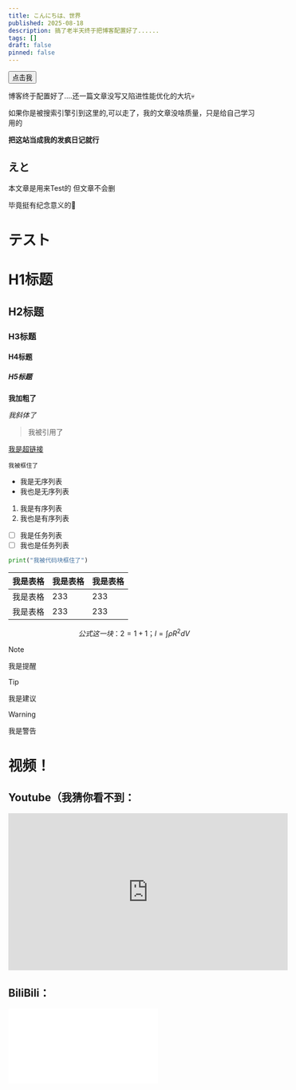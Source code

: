 ```yaml
---
title: こんにちは、世界
published: 2025-08-18
description: 搞了老半天终于把博客配置好了......
tags: []
draft: false
pinned: false
---
```


<script>
  function showMessage() {
    alert('Hello from blog post!');
  }
</script>

<button onclick="showMessage()">点击我</button>

<!-- 或者使用事件监听 -->
<script>
  document.addEventListener('DOMContentLoaded', function() {
    console.log('文章页面已加载');
  });
</script>

博客终于配置好了....还一篇文章没写又陷进性能优化的大坑💀

如果你是被搜索引擎引到这里的,可以走了，我的文章没啥质量，只是给自己学习用的

**把这站当成我的发疯日记就行**

## えと

本文章是用来Test的   但文章不会删

毕竟挺有纪念意义的🥰

# テスト

# H1标题

## H2标题

### H3标题

#### H4标题

##### H5标题

**我加粗了**

*我斜体了*

> 我被引用了

[我是超链接](https://www.bilibili.com/video/BV1us4y167zF/)

`我被框住了`

- 我是无序列表
- 我也是无序列表

1. 我是有序列表
2. 我也是有序列表

- [ ] 我是任务列表
- [ ] 我也是任务列表

```python
print("我被代码块框住了")
```

| 我是表格 | 我是表格 | 我是表格 |
| -------- | -------- | -------- |
| 我是表格 | 233      | 233      |
| 我是表格 | 233      | 233      |

$$
公式这一块：2 = 1 + 1 ；I = \int \rho R^{2} dV
$$

> [!NOTE]
>
> 我是提醒

> [!TIP]
>
> 我是建议

> [!WARNING]
>
> 我是警告

# 视频！

## Youtube（我猜你看不到：

<iframe width="560" height="315" src="https://www.youtube.com/embed/3-kI9rDwQ8E?si=zl1yhOCm4RabconM" title="YouTube video player" frameborder="0" allow="accelerometer; autoplay; clipboard-write; encrypted-media; gyroscope; picture-in-picture; web-share" referrerpolicy="strict-origin-when-cross-origin" allowfullscreen></iframe>

## BiliBili：

<iframe src="//player.bilibili.com/player.html?isOutside=true&aid=114550502396425&bvid=BV1YfJJzVEDF&cid=30089350379&p=1&muted=1" scrolling="no" border="0" frameborder="no" framespacing="0" allowfullscreen="true"></iframe>